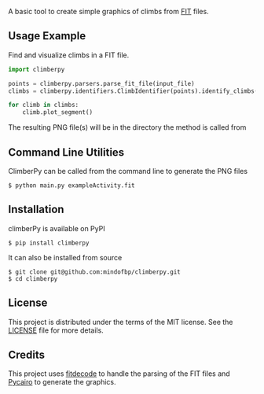 A basic tool to create simple graphics of climbs from [FIT](https://developer.garmin.com/fit/overview/) files.


## Usage Example
Find and visualize climbs in a FIT file.
```python
import climberpy

points = climberpy.parsers.parse_fit_file(input_file)
climbs = climberpy.identifiers.ClimbIdentifier(points).identify_climbs()

for climb in climbs:
    climb.plot_segment()
```

The resulting PNG file(s) will be in the directory the method is called from

## Command Line Utilities
ClimberPy can be called from the command line to generate the PNG files

```shell
$ python main.py exampleActivity.fit
```

## Installation
climberPy is available on PyPI
```shell
$ pip install climberpy
```

It can also be installed from source
```shell
$ git clone git@github.com:mindofbp/climberpy.git
$ cd climberpy
```

## License
This project is distributed under the terms of the MIT license. See the [LICENSE](/LICENSE) file for more details.

## Credits
This project uses [fitdecode](https://github.com/polyvertex/fitdecode) to handle the parsing of the FIT files and [Pycairo](https://github.com/pygobject/pycairo) to generate the graphics.
